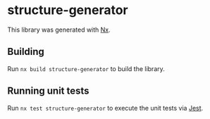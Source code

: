 # structure-generator

This library was generated with [Nx](https://nx.dev).

## Building

Run `nx build structure-generator` to build the library.

## Running unit tests

Run `nx test structure-generator` to execute the unit tests via [Jest](https://jestjs.io).
